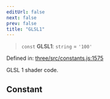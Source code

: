 ```yaml
---
editUrl: false
next: false
prev: false
title: "GLSL1"
---
```


> `const` **GLSL1**: `string` = `'100'`

Defined in: [three/src/constants.js:1575](https://github.com/DefinitelyMaybe/three-i18n/blob/fa57b79433d1c349ffb23a78727299c8d4190136/three/src/constants.js#L1575)

GLSL 1 shader code.

## Constant
